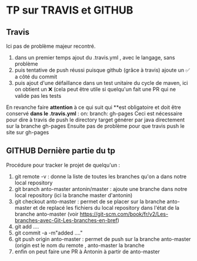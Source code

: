 # TP sur TRAVIS et GITHUB

## Travis
Ici pas de problème majeur recontré.

1. dans un premier temps ajout du .travis.yml , avec le langage, sans problème
2. puis tentative de push réussi puisque github (grâce à travis) ajoute un :white_check_mark: a côté du commit
3. puis ajout d'une défaillance dans un test unitaire du cycle de maven, ici on obtient un :x: (cela peut être utile
   si quelqu'un fait une PR qui ne valide pas les tests

En revanche faire **attention** à ce qui suit qui **est obligatoire et doit être
conservé **dans le .travis.yml** :
    on:
      branch: gh-pages
Ceci est nécessaire pour dire à travis de push le directory target générer par java directement sur la branche
gh-pages
Ensuite pas de problème pour que travis push le site sur gh-pages


## GITHUB Dernière partie du tp
Procédure pour tracker le projet de quelqu'un :
1. git remote -v : donne la liste de toutes les branches qu'on a dans notre local repository
2. git branch anto-master antonin/master : ajoute une branche dans notre local repository (ici la branche 
   master d'antonin)
3. git checkout anto-master : permet de se placer sur la branche anto-master et de replacé les fichiers du local
   repository dans l'état de la branche anto-master (voir https://git-scm.com/book/fr/v2/Les-branches-avec-Git-Les-branches-en-bref)
4. git add ....
5. git commit -a -m"added ...."
6. git push origin anto-master : permet de push sur la branche anto-master (origin est le nom du remote , anto-master la
   branche
7. enfin on peut faire une PR à Antonin à partir de anto-master

